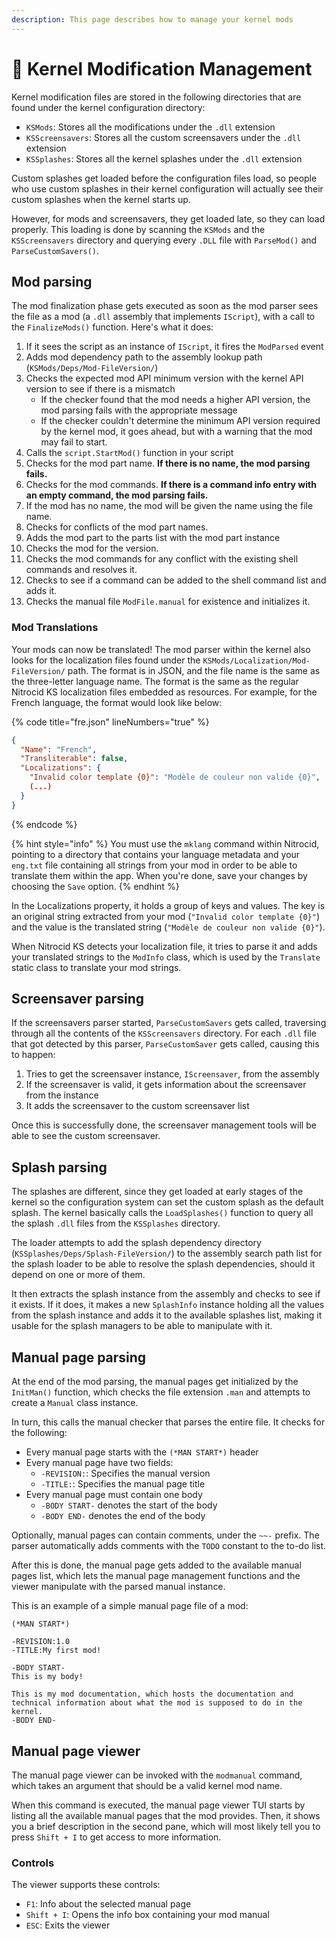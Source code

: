 ```yaml
---
description: This page describes how to manage your kernel mods
---
```


# 🔧 Kernel Modification Management

Kernel modification files are stored in the following directories that are found under the kernel configuration directory:

* `KSMods`: Stores all the modifications under the `.dll` extension
* `KSScreensavers`: Stores all the custom screensavers under the `.dll` extension
* `KSSplashes`: Stores all the kernel splashes under the `.dll` extension

Custom splashes get loaded before the configuration files load, so people who use custom splashes in their kernel configuration will actually see their custom splashes when the kernel starts up.

However, for mods and screensavers, they get loaded late, so they can load properly. This loading is done by scanning the `KSMods` and the `KSScreensavers` directory and querying every `.DLL` file with `ParseMod()` and `ParseCustomSavers()`.

## Mod parsing

The mod finalization phase gets executed as soon as the mod parser sees the file as a mod (a `.dll` assembly that implements `IScript`), with a call to the `FinalizeMods()` function. Here's what it does:

1. If it sees the script as an instance of `IScript`, it fires the `ModParsed` event
2. Adds mod dependency path to the assembly lookup path (`KSMods/Deps/Mod-FileVersion/`)
3. Checks the expected mod API minimum version with the kernel API version to see if there is a mismatch
   * If the checker found that the mod needs a higher API version, the mod parsing fails with the appropriate message
   * If the checker couldn't determine the minimum API version required by the kernel mod, it goes ahead, but with a warning that the mod may fail to start.
4. Calls the `script.StartMod()` function in your script
5. Checks for the mod part name. **If there is no name, the mod parsing fails.**
6. Checks for the mod commands. **If there is a command info entry with an empty command, the mod parsing fails.**
7. If the mod has no name, the mod will be given the name using the file name.
8. Checks for conflicts of the mod part names.
9. Adds the mod part to the parts list with the mod part instance
10. Checks the mod for the version.
11. Checks the mod commands for any conflict with the existing shell commands and resolves it.
12. Checks to see if a command can be added to the shell command list and adds it.
13. Checks the manual file `ModFile.manual` for existence and initializes it.

### Mod Translations

Your mods can now be translated! The mod parser within the kernel also looks for the localization files found under the `KSMods/Localization/Mod-FileVersion/` path. The format is in JSON, and the file name is the same as the three-letter language name. The format is the same as the regular Nitrocid KS localization files embedded as resources. For example, for the French language, the format would look like below:

{% code title="fre.json" lineNumbers="true" %}
```json
{
  "Name": "French",
  "Transliterable": false,
  "Localizations": {
    "Invalid color template {0}": "Modèle de couleur non valide {0}",
    (...)
  }
}
```
{% endcode %}

{% hint style="info" %}
You must use the `mklang` command within Nitrocid, pointing to a directory that contains your language metadata and your `eng.txt` file containing all strings from your mod in order to be able to translate them within the app. When you're done, save your changes by choosing the `Save` option.
{% endhint %}

In the Localizations property, it holds a group of keys and values. The key is an original string extracted from your mod (`"Invalid color template {0}"`) and the value is the translated string (`"Modèle de couleur non valide {0}"`).

When Nitrocid KS detects your localization file, it tries to parse it and adds your translated strings to the `ModInfo` class, which is used by the `Translate` static class to translate your mod strings.

## Screensaver parsing

If the screensavers parser started, `ParseCustomSavers` gets called, traversing through all the contents of the `KSScreensavers` directory. For each `.dll` file that got detected by this parser, `ParseCustomSaver` gets called, causing this to happen:

1. Tries to get the screensaver instance, `IScreensaver`, from the assembly
2. If the screensaver is valid, it gets information about the screensaver from the instance
3. It adds the screensaver to the custom screensaver list

Once this is successfully done, the screensaver management tools will be able to see the custom screensaver.

## Splash parsing

The splashes are different, since they get loaded at early stages of the kernel so the configuration system can set the custom splash as the default splash. The kernel basically calls the `LoadSplashes()` function to query all the splash `.dll` files from the `KSSplashes` directory.

The loader attempts to add the splash dependency directory (`KSSplashes/Deps/Splash-FileVersion/`) to the assembly search path list for the splash loader to be able to resolve the splash dependencies, should it depend on one or more of them.

It then extracts the splash instance from the assembly and checks to see if it exists. If it does, it makes a new `SplashInfo` instance holding all the values from the splash instance and adds it to the available splashes list, making it usable for the splash managers to be able to manipulate with it.

## Manual page parsing

At the end of the mod parsing, the manual pages get initialized by the `InitMan()` function, which checks the file extension `.man` and attempts to create a `Manual` class instance.

In turn, this calls the manual checker that parses the entire file. It checks for the following:

* Every manual page starts with the `(*MAN START*)` header
* Every manual page have two fields:
  * `-REVISION:`: Specifies the manual version
  * `-TITLE:`: Specifies the manual page title
* Every manual page must contain one body
  * `-BODY START-` denotes the start of the body
  * `-BODY END-` denotes the end of the body

Optionally, manual pages can contain comments, under the `~~-` prefix. The parser automatically adds comments with the `TODO` constant to the to-do list.

After this is done, the manual page gets added to the available manual pages list, which lets the manual page management functions and the viewer manipulate with the parsed manual instance.

This is an example of a simple manual page file of a mod:

```
(*MAN START*)

-REVISION:1.0
-TITLE:My first mod!

-BODY START-
This is my body!

This is my mod documentation, which hosts the documentation and technical information about what the mod is supposed to do in the kernel.
-BODY END-
```

## Manual page viewer

The manual page viewer can be invoked with the `modmanual` command, which takes an argument that should be a valid kernel mod name.

When this command is executed, the manual page viewer TUI starts by listing all the available manual pages that the mod provides. Then, it shows you a brief description in the second pane, which will most likely tell you to press `Shift + I` to get access to more information.

### Controls

The viewer supports these controls:

* `F1`: Info about the selected manual page
* `Shift + I`: Opens the info box containing your mod manual
* `ESC`: Exits the viewer
